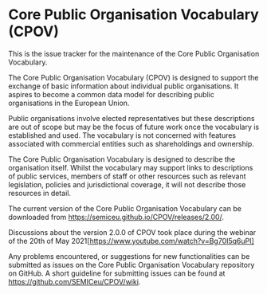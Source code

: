 # Core Public Organisation Vocabulary (CPOV)

This is the issue tracker for the maintenance of the Core Public Organisation Vocabulary.

The Core Public Organisation Vocabulary (CPOV) is designed to support the exchange of basic information about individual public organisations. It aspires to become a common data model for describing public organisations in the European Union.

Public organisations involve elected representatives but these descriptions are out of scope but may be the focus of future work once the vocabulary is established and used. The vocabulary is not concerned with features associated with commercial entities such as shareholdings and ownership.

The Core Public Organisation Vocabulary is designed to describe the organisation itself. Whilst the vocabulary may support links to descriptions of public services, members of staff or other resources such as relevant legislation, policies and jurisdictional coverage, it will not describe those resources in detail. 

The current version of the Core Public Organisation Vocabulary can be downloaded from https://semiceu.github.io/CPOV/releases/2.00/.

Discussions about the version 2.0.0 of CPOV took place during the webinar of the 20th of May 2021[https://www.youtube.com/watch?v=Bg70I5q6uPI]

Any problems encountered, or suggestions for new functionalities can be submitted as issues on the Core Public Organisation Vocabulary repository on GitHub. A short guideline for submitting issues can be found at https://github.com/SEMICeu/CPOV/wiki.
